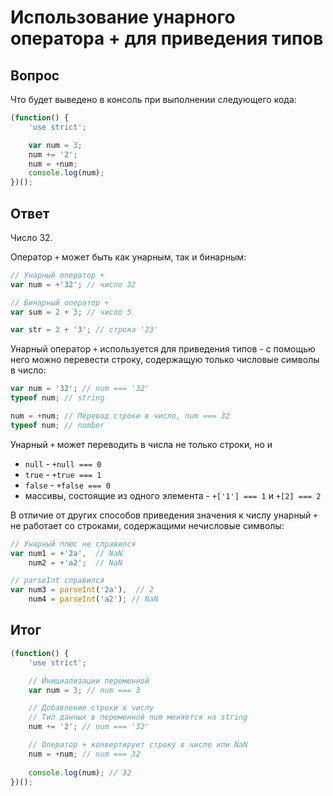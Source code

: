 # Использование унарного оператора + для приведения типов
## Вопрос
Что будет выведено в консоль при выполнении следующего кода:
```javascript
(function() {
	'use strict';

	var num = 3;
	num += '2';
	num = +num;
	console.log(num);
})();
```

## Ответ 
Число 32.

Оператор `+` может быть как унарным, так и бинарным:
```javascript
// Унарный оператор +
var num = +'32'; // число 32

// Бинарный оператор +
var sum = 2 + 3; // число 5

var str = 2 + '3'; // строка '23'
```
Унарный оператор `+` используется для приведения типов - с помощью него можно перевести строку, содержащую только числовые символы в число:
```javascript
var num = '32'; // num === '32'
typeof num; // string

num = +num; // Перевод строки в число, num === 32
typeof num; // number
```

Унарный `+` может переводить в числа не только строки, но и 

* `null` - `+null === 0`
* `true` - `+true === 1`
* `false` - `+false === 0`
* массивы, состоящие из одного элемента - `+['1'] === 1` и `+[2] === 2`

В отличие от других способов приведения значения к числу унарный `+` не работает со строками, содержащими нечисловые символы:
```javascript
// Унарный плюс не справился
var num1 = +'2a',  // NaN
	num2 = +'a2';  // NaN

// parseInt справился
var num3 = parseInt('2a'),  // 2
	num4 = parseInt('a2'); // NaN
```

## Итог
```javascript
(function() {
	'use strict';

	// Инициализации переменной
	var num = 3; // num === 3

	// Добавление строки к числу
	// Тип данных в переменной num меняется на string
	num += '2'; // num === '32'

	// Оператор + конвертирует строку в число или NaN
	num = +num; // num === 32
	
	console.log(num); // 32
})();
```